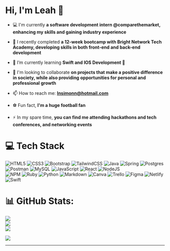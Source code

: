 

Hi, I'm Leah 👋
========================================================

- 💻 I'm currently **a software development intern @comparethemarket, enhancing my skills and gaining industry experience**

- 🔭  I recently completed **a 12-week bootcamp with Bright Network Tech Academy, developing skills in both front-end and back-end development**

- 🌱 I’m currently learning **Swift and IOS Development 📱**

- 👯 I'm looking to collaborate **on projects that make a positive difference in society, while also providing opportunities for personal and professional growth**

- 📫 How to reach me: **lnsimonn@hotmail.com**

- ⚽ Fun fact, **I'm a huge football fan**

- ⚡  In my spare time, **you can find me attending hackathons and tech conferences, and networking events**

# 💻 Tech Stack 
![HTML5](https://img.shields.io/badge/html5-%23E34F26.svg?style=flat&logo=html5&logoColor=white) 
![CSS3](https://img.shields.io/badge/css3-%231572B6.svg?style=flat&logo=css3&logoColor=white)
![Bootstrap](https://img.shields.io/badge/bootstrap-%23563D7C.svg?style=flat&logo=bootstrap&logoColor=white) 
![TailwindCSS](https://img.shields.io/badge/tailwindcss-%2338B2AC.svg?style=flat&logo=tailwind-css&logoColor=white)
![Java](https://img.shields.io/badge/java-%23ED8B00.svg?style=flat&logo=java&logoColor=white) 
![Spring](https://img.shields.io/badge/spring-%236DB33F.svg?style=flat&logo=spring&logoColor=white) 
![Postgres](https://img.shields.io/badge/postgres-%23316192.svg?style=flat&logo=postgresql&logoColor=white) 
![Postman](https://img.shields.io/badge/Postman-FF6C37?style=flat&logo=postman&logoColor=white)
![MySQL](https://img.shields.io/badge/mysql-%2300f.svg?style=flat&logo=mysql&logoColor=white) 
![JavaScript](https://img.shields.io/badge/javascript-%23323330.svg?style=flat&logo=javascript&logoColor=%23F7DF1E) 
![React](https://img.shields.io/badge/react-%2320232a.svg?style=flat&logo=react&logoColor=%2361DAFB) 
![NodeJS](https://img.shields.io/badge/node.js-6DA55F?style=flat&logo=node.js&logoColor=white) 	
![NPM](https://img.shields.io/badge/NPM-%23000000.svg?style=flat&logo=npm&logoColor=white) 
![Ruby](https://img.shields.io/badge/ruby-%23CC342D.svg?style=flat&logo=ruby&logoColor=white) 
![Python](https://img.shields.io/badge/python-3670A0?style=flat&logo=python&logoColor=ffdd54) 
![Markdown](https://img.shields.io/badge/markdown-%23000000.svg?style=flat&logo=markdown&logoColor=white) 
![Canva](https://img.shields.io/badge/Canva-%2300C4CC.svg?style=flat&logo=Canva&logoColor=white) 
![Trello](https://img.shields.io/badge/Trello-%23026AA7.svg?style=flat&logo=Trello&logoColor=white) 
![Figma](https://img.shields.io/badge/figma-%23F24E1E.svg?style=flat&logo=figma&logoColor=white) 
![Netlify](https://img.shields.io/badge/netlify-%23000000.svg?style=flat&logo=netlify&logoColor=#00C7B7) 
![Swift](https://img.shields.io/badge/swift-F54A2A?style=flat&logo=swift&logoColor=white)


# 📊 GitHub Stats:
![](https://github-readme-stats.vercel.app/api?username=nsleeah&theme=dark&hide_border=false&include_all_commits=false&count_private=false)<br/>
![](https://github-readme-streak-stats.herokuapp.com/?user=nsleeah&theme=dark&hide_border=false)<br/>
![](https://github-readme-stats.vercel.app/api/top-langs/?username=nsleeah&theme=dark&hide_border=false&include_all_commits=false&count_private=false&layout=compact)

[![](https://visitcount.itsvg.in/api?id=nsleeah&icon=3&color=1)](https://visitcount.itsvg.in)

---